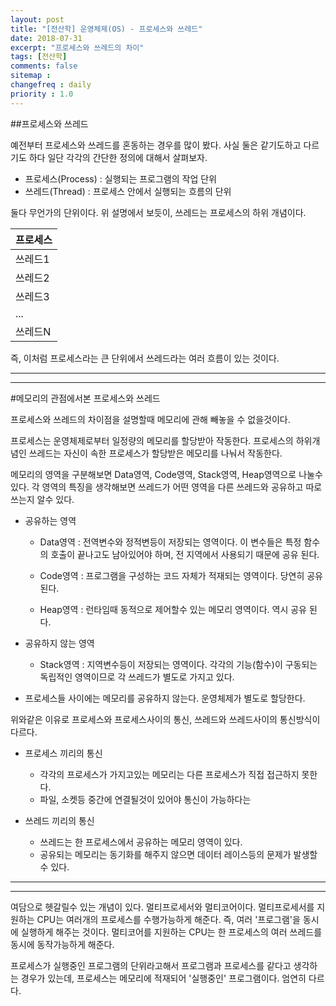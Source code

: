```yaml
---
layout: post
title: "[전산학] 운영체제(OS) - 프로세스와 쓰레드"
date: 2018-07-31
excerpt: "프로세스와 쓰레드의 차이"
tags: [전산학]
comments: false
sitemap :
changefreq : daily
priority : 1.0
---
```


##프로세스와 쓰레드

예전부터 프로세스와 쓰레드를 혼동하는 경우를 많이 봤다. 사실 둘은 같기도하고 다르기도 하다
일단 각각의 간단한 정의에 대해서 살펴보자.

 - 프로세스(Process) : 실행되는 프로그램의 작업 단위
 - 쓰레드(Thread) : 프로세스 안에서 실행되는 흐름의 단위

둘다 무언가의 단위이다. 위 설명에서 보듯이, 쓰레드는 프로세스의 하위 개념이다.


|<center>프로세스</center>|
|---
|쓰레드1|
|쓰레드2|
|쓰레드3|
|...|
|쓰레드N|

즉, 이처럼 프로세스라는 큰 단위에서 쓰레드라는 여러 흐름이 있는 것이다.

---
---
#메모리의 관점에서본 프로세스와 쓰레드

프로세스와 쓰레드의 차이점을 설명할때 메모리에 관해 빼놓을 수 없을것이다.

프로세스는 운영체제로부터 일정량의 메모리를 할당받아 작동한다. 프로세스의 하위개념인
쓰레드는 자신이 속한 프로세스가 할당받은 메모리를 나눠서 작동한다.

메모리의 영역을 구분해보면 Data영역, Code영역, Stack영역, Heap영역으로 나눌수 있다.
각 영역의 특징을 생각해보면 쓰레드가 어떤 영역을 다른 쓰레드와 공유하고 따로 쓰는지
알수 있다.

- 공유하는 영역

  - Data영역 : 전역변수와 정적변등이 저장되는 영역이다. 이 변수들은 특정 함수의
  호출이 끝나고도 남아있어야 하며, 전 지역에서 사용되기 때문에 공유 된다.

  - Code영역 : 프로그램을 구성하는 코드 자체가 적재되는 영역이다. 당연히 공유 된다.

  - Heap영역 : 런타임때 동적으로 제어할수 있는 메모리 영역이다. 역시 공유 된다.


- 공유하지 않는 영역

  - Stack영역 : 지역변수등이 저장되는 영역이다. 각각의 기능(함수)이 구동되는
  독립적인 영역이므로 각 쓰레드가 별도로 가지고 있다.

- 프로세스들 사이에는 메모리를 공유하지 않는다. 운영체제가 별도로 할당한다.

위와같은 이유로 프로세스와 프로세스사이의 통신, 쓰레드와 쓰레드사이의 통신방식이 다르다.

- 프로세스 끼리의 통신

  - 각각의 프로세스가 가지고있는 메모리는 다른 프로세스가 직접 접근하지 못한다.
  - 파일, 소켓등 중간에 연결될것이 있어야 통신이 가능하다는
- 쓰레드 끼리의 통신

  - 쓰레드는 한 프로세스에서 공유하는 메모리 영역이 있다.
  - 공유되는 메모리는 동기화를 해주지 않으면 데이터 레이스등의 문제가 발생할수 있다.

---
---
여담으로 헷갈릴수 있는 개념이 있다. 멀티프로세서와 멀티코어이다.
멀티프로세서를 지원하는 CPU는 여러개의 프로세스를 수행가능하게 해준다.
즉, 여러 '프로그램'을 동시에 실행하게 해주는 것이다.
멀티코어를 지원하는 CPU는 한 프로세스의 여러 쓰레드를 동시에 동작가능하게 해준다.

프로세스가 실행중인 프로그램의 단위라고해서 프로그램과 프로세스를 같다고 생각하는
경우가 있는데, 프로세스는 메모리에 적재되어 '실행중인' 프로그램이다. 엄연히 다르다.
